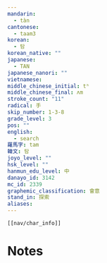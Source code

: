 ```yaml
---
mandarin:
  - tàn
cantonese:
  - taam3
korean:
  - 탐
korean_native: ""
japanese:
  - TAN
japanese_nanori: ""
vietnamese:
middle_chinese_initial: tʰ
middle_chinese_final: ʌm
stroke_count: "11"
radical: 手
skip_number: 1-3-8
grade_level: 3
pos: ""
english:
  - search
羅馬字: tam
韓文: 탐
joyo_level: ""
hsk_level: ""
hanmun_edu_level: 中
danayo_id: 3142
mc_id: 2339
graphemic_classification: 會意
stand_in: 探索
aliases:
---
```

```meta-bind-embed
[[nav/char_info]]
```

# Notes
